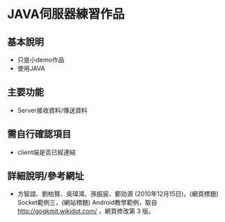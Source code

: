 # JAVA伺服器練習作品

## 基本說明
- 只是小demo作品
- 使用JAVA

## 主要功能
- Server接收資料/傳送資料
 
 ## 需自行確認項目
 - client端是否已經連結
 
 ## 詳細說明/參考網址
  - 方智誼、劉柏賢、吳瑋鴻、孫振宸、鄭効源 (2010年12月15日)，(網頁標題) Socket範例三，(網站標題) Android教學範例，取自 http://gogkmit.wikidot.com/ ，網頁修改第 3 版。
